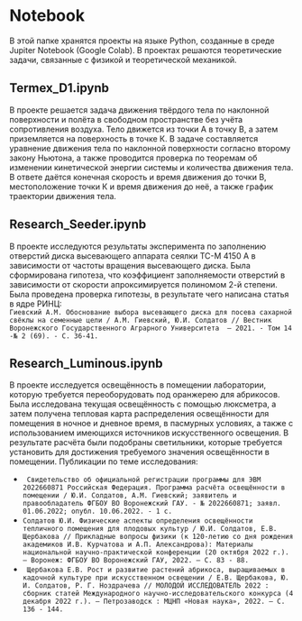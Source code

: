 # Notebook
В этой папке хранятся проекты на языке Python, созданные в среде Jupiter Notebook (Google Colab). В проектах решаются теоретические задачи, связанные с физикой и теоретической механикой.

## Termex_D1.ipynb
В проекте решается задача движения твёрдого тела по наклонной поверхности и полёта в свободном пространстве без учёта сопротивления воздуха. Тело движется из точки А в точку В, а затем приземляется на поверхность в точке К. В задаче составляется уравнение движения тела по наклонной поверхности согласно второму закону Ньютона, а также проводится проверка по теоремам об изменении кинетической энергии системы и количества движения тела. В ответе даётся конечная скорость и время движения до точки В, местоположение точки К и время движения до неё, а также график траектории движения тела.

## Research_Seeder.ipynb
В проекте исследуются результаты эксперимента по заполнению отверстий диска высевающего аппарата сеялки ТС-М 4150 А в зависимости от частоты вращения высевающего диска. Была сформирована гипотеза, что коэффициент заполняемости отверстий в зависимости от скорости апроксимируется полиномом 2-й степени. Была проведена проверка гипотезы, в результате чего написана статья в ядре РИНЦ:   
``Гиевский А.М. Обоснование выбора высевающего диска для посева сахарной свёклы на семенные цели / А.М. Гиевский, Ю.И. Солдатов // Вестник Воронежского Государственного Аграрного Университета  – 2021. - Том 14 -№ 2 (69). - С. 36-41.``
 
## Research_Luminous.ipynb
В проекте исследуется освещённость в помещении лаборатории, которую требуется переоборудовать под оранжерею для абрикосов. Была исследована текущая освещённость с помощью люксметра, а затем получена тепловая карта распределения освещённости для помещения в ночное и дневное время, в пасмурных условиях, а также с использованием имеющихся источников искусственного освещения. В результате расчёта были подобраны светильники, которые требуется установить для достижения требуемого значения освещённости в помещении. Публикации по теме исследования:  
* ``` Свидетельство об официальной регистрации программы для ЭВМ 2022660871 Российская Федерация. Программа расчёта освещённости в помещении / Ю.И. Солдатов, А.М. Гиевский; заявитель и правообладатель ФГБОУ ВО Воронежский ГАУ. - № 2022660871; заявл. 01.06.2022; опубл. 10.06.2022. - 1 с.```
* ```Солдатов Ю.И. Физические аспекты определения освещённости тепличного помещения для плодовых культур / Ю.И. Солдатов, Е.В. Щербакова // Прикладные вопросы физики (к 120-летию со дня рождения академиков И.В. Курчатова и А.П. Александрова): Материалы национальной научно-практической конференции (20 октября 2022 г.). – Воронеж: ФГБОУ ВО Воронежский ГАУ, 2022. – С. 83 - 88. ```
* ``` Щербакова Е.В. Рост и развитие растений абрикоса, выращиваемых в кадочной культуре при искусственном освещении / Е.В. Щербакова, Ю. И. Солдатов, Р. Г. Ноздрачева // МОЛОДОЙ ИССЛЕДОВАТЕЛЬ 2022 : сборник статей Международного научно-исследовательского конкурса (4 декабря 2022 г.). – Петрозаводск : МЦНП «Новая наука», 2022. – С. 136 - 144.```


